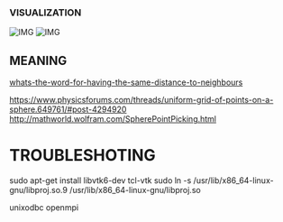 ### VISUALIZATION
![IMG](http://i.imgur.com/cMNS8zG.png)
![IMG](http://i.imgur.com/QK5mswG.png)
## MEANING
[whats-the-word-for-having-the-same-distance-to-neighbours](http://english.stackexchange.com/questions/318094/whats-the-word-for-having-the-same-distance-to-neighbours/318257)

https://www.physicsforums.com/threads/uniform-grid-of-points-on-a-sphere.649761/#post-4294920
http://mathworld.wolfram.com/SpherePointPicking.html

# TROUBLESHOTING
 sudo apt-get install libvtk6-dev tcl-vtk
 sudo ln -s /usr/lib/x86_64-linux-gnu/libproj.so.9 /usr/lib/x86_64-linux-gnu/libproj.so 

unixodbc
openmpi
